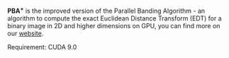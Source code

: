 **PBA<sup>+</sup>** is the improved version of the Parallel Banding Algorithm - an algorithm to compute the exact Euclidean Distance Transform (EDT) for a binary image in 2D and higher dimensions on GPU, you can find more on our [website](https://www.comp.nus.edu.sg/~tants/pba.html).

Requirement: CUDA 9.0
